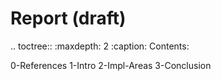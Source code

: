 # Report (draft)

.. toctree::
   :maxdepth: 2
   :caption: Contents:

   0-References
   1-Intro
   2-Impl-Areas
   3-Conclusion
